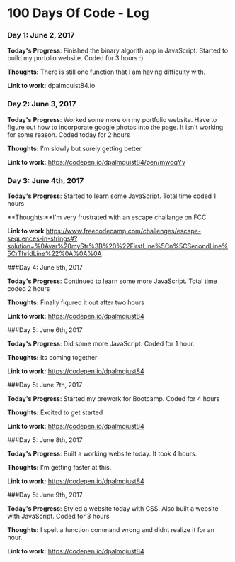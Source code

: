 # 100 Days Of Code - Log

### Day 1: June 2, 2017


**Today's Progress**: Finished the binary algorith app in JavaScript.  Started to build my portolio website.  Coded for 3 hours :)

**Thoughts:** There is still one function that I am having difficulty with.

**Link to work:** dpalmquist84.io

### Day 2: June 3, 2017


**Today's Progress**: Worked some more on my portfolio website.  Have to figure out how to incorporate google photos into the page.  It isn't working for some reason.  Coded today for 2 hours 

**Thoughts:**  I'm slowly but surely getting better

**Link to work:** https://codepen.io/dpalmquist84/pen/mwdqYv

### Day 3: June 4th, 2017

**Today's Progress**: Started to learn some JavaScript.  Total time coded 1 hours

**Thoughts:**I'm very frustrated with an escape challange on FCC

**Link to work** https://www.freecodecamp.com/challenges/escape-sequences-in-strings#?solution=%0Avar%20myStr%3B%20%22FirstLine%5Cn%5CSecondLine%5CrThridLine%22%0A%0A%0A

###Day 4: June 5th, 2017

**Today's Progress**:  Continued to learn some more JavaScript.  Total time coded 2 hours

**Thoughts:** Finally fiqured it out after two hours

**Link to work:** https://codepen.io/dpalmqiust84

###Day 5: June 6th, 2017

**Today's Progress**:  Did some more JavaScript.  Coded for 1 hour.

**Thoughts:** Its coming together

**Link to work:** https://codepen.io/dpalmqiust84

###Day 5: June 7th, 2017

**Today's Progress**:  Started my prework for Bootcamp.  Coded for 4 hours

**Thoughts:** Excited to get started

**Link to work:** https://codepen.io/dpalmqiust84

###Day 5: June 8th, 2017

**Today's Progress**:  Built a working website today.  It took 4 hours.

**Thoughts:** I'm getting faster at this.

**Link to work:** https://codepen.io/dpalmqiust84

###Day 5: June 9th, 2017

**Today's Progress**:  Styled a website today with CSS.  Also built a website with JavaScript.  Coded for 3 hours

**Thoughts:** I spelt a function command wrong and didnt realize it for an hour.

**Link to work:** https://codepen.io/dpalmqiust84






